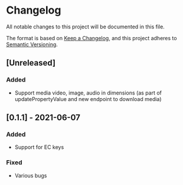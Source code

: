 
# Changelog

All notable changes to this project will be documented in this file.

The format is based on [Keep a Changelog](https://keepachangelog.com/en/1.0.0/), and this project adheres to [Semantic Versioning](https://semver.org/spec/v2.0.0.html).

## [Unreleased]

### Added

- Support media video, image, audio in dimensions (as part of updatePropertyValue and new endpoint to download media)

## [0.1.1] - 2021-06-07

### Added

- Support for EC keys

### Fixed

- Various bugs
